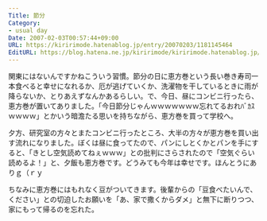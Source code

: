 ```yaml
---
Title: 節分
Category:
- usual day
Date: 2007-02-03T00:57:44+09:00
URL: https://kiririmode.hatenablog.jp/entry/20070203/1181145464
EditURL: https://blog.hatena.ne.jp/kiririmode/kiririmode.hatenablog.jp/atom/entry/8454420450078217635
---
```


関東にはないんですかねこういう習慣。節分の日に恵方巻という長い巻き寿司一本食べると幸せになれるか、厄が逃げていくか、洗濯物を干しているときに雨が降らないか、とりあえずなんかあるらしい。で、今日、昼にコンビニ行ったら、恵方巻が置いてありました。「今日節分じゃんｗｗｗｗｗｗｗ忘れてるおれﾊﾞｶｽｗｗｗｗ」とかいう暗澹たる思いを持ちながら、恵方巻を買って学校へ。


夕方、研究室の方々とまたコンビニ行ったところ、大半の方々が恵方巻を買い出す流れになりました。ぼくは昼に食ってたので、パンにしとくかとパンを手にすると、「きとし空気読めてねぇｗｗｗ」との批判にさらされたので「空気ぐらい読めるよ！」と、夕飯も恵方巻です。どうみても今年は幸せです。ほんとうにありｇ（ｒｙ


ちなみに恵方巻にはもれなく豆がついてきます。後輩からの「豆食べたいんで、ください」との切迫したお願いを「あ、家で撒くからダメ」と無下に断りつつ、家にもって帰るのを忘れた。 
